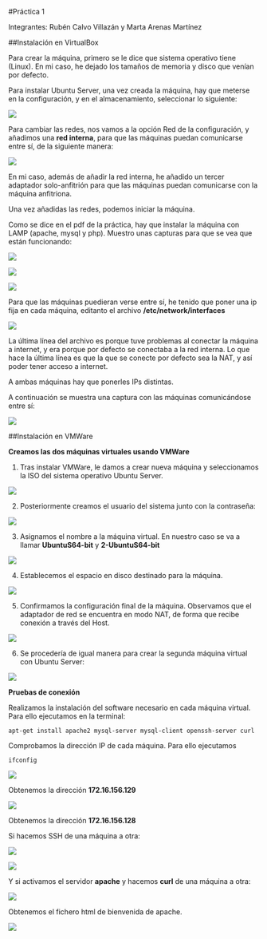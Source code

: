 #Práctica 1

Integrantes: Rubén Calvo Villazán y Marta Arenas Martínez

##Instalación en VirtualBox

Para crear la máquina, primero se le dice que sistema operativo tiene (Linux). En mi caso, he dejado los tamaños de memoria y disco que venían por defecto. 

Para instalar Ubuntu Server, una vez creada la máquina, hay que meterse en la configuración, y en  el almacenamiento, seleccionar lo siguiente: 

![](./images/meter-maquina-virtual.png)

Para cambiar las redes, nos vamos a la opción Red de la configuración, y añadimos una **red interna**, para que las máquinas puedan comunicarse entre sí, de la siguiente manera:

![](./images/aniadir-red-interna.png)

En mi caso, además de añadir la red interna, he añadido un tercer adaptador solo-anfitrión para que las máquinas puedan comunicarse con la máquina anfitriona.

Una vez añadidas las redes, podemos iniciar la máquina.

Como se dice en el pdf de la práctica, hay que instalar la máquina con LAMP (apache, mysql y php). Muestro unas capturas para que se vea que están funcionando:

![](./images/apache-funcionando.png)

![](./images/mysql-funcionando.png)

![](./images/php-funcionando.png)

Para que las máquinas puedieran verse entre sí, he tenido que poner una ip fija en cada máquina, editanto el archivo **/etc/network/interfaces**

![](./images/configuracion-red-interna.png)

La última línea del archivo es porque tuve problemas al conectar la máquina a internet, y era porque por defecto se conectaba a la red interna. Lo que hace la última línea es que la que se conecte por defecto sea la NAT, y así poder tener acceso a internet.

A ambas máquinas hay que ponerles IPs distintas.

A continuación se muestra una captura con las máquinas comunicándose entre sí:

![](./images/conexion-entre-maquinas.png)

##Instalación en VMWare

 **Creamos las dos máquinas virtuales usando VMWare**

1. Tras instalar VMWare, le damos a crear nueva máquina y seleccionamos la ISO del sistema operativo Ubuntu Server.

![](images/1.png)

2. Posteriormente creamos el usuario del sistema junto con la contraseña:

![](images/2.png)

3. Asignamos el nombre a la máquina virtual. En nuestro caso se va a llamar **UbuntuS64-bit** y **2-UbuntuS64-bit**

![](images/3.png)

4. Establecemos el espacio en disco destinado para la máquina.

![](images/4.png)

5. Confirmamos la configuración final de la máquina. Observamos que el adaptador de red se encuentra en modo NAT, de forma que recibe conexión a través del Host.

![](images/5.png)

6. Se procedería de igual manera para crear la segunda máquina virtual con Ubuntu Server:

![](images/6.png)


**Pruebas de conexión**

Realizamos la instalación del software necesario en cada máquina virtual.
Para ello ejecutamos en la terminal:

```shell
apt-get install apache2 mysql-server mysql-client openssh-server curl

```


Comprobamos la dirección IP de cada máquina. Para ello ejecutamos 

```shell
ifconfig

```

![](images/9.png)

Obtenemos la dirección **172.16.156.129**

![](images/10.png)

Obtenemos la dirección **172.16.156.128**

Si hacemos SSH de una máquina a otra:

![](images/12.png)

![](images/13.png)


Y si activamos el servidor **apache** y hacemos **curl** de una máquina a otra:

![](images/14.png)

Obtenemos el fichero html de bienvenida de apache.

![](images/15.png)